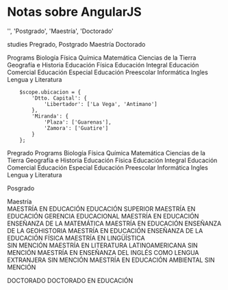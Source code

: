 # Notas sobre AngularJS




  '',
  'Postgrado',
  'Maestría',
  'Doctorado'


studies
  Pregrado,
  Postgrado
  Maestría
  Doctorado

Programs 
  Biología
  Física
  Química
  Matemática
  Ciencias de la Tierra
  Geografía e Historia
  Educación Física
  Educación Integral
  Educación Comercial
  Educación Especial
  Educación Preescolar
  Informática
  Ingles
  Lengua y Literatura


        $scope.ubicacion = {
            'Dtto. Capital': {
                'Libertador': ['La Vega', 'Antimano']
            },
            'Miranda': {
                'Plaza': ['Guarenas'],
                'Zamora': ['Guatire']
            }
        };




Pregrado
  Programs 
    Biología
    Física
    Química
    Matemática
    Ciencias de la Tierra
    Geografía e Historia
    Educación Física
    Educación Integral
    Educación Comercial
    Educación Especial
    Educación Preescolar
    Informática
    Ingles
    Lengua y Literatura

Posgrado
    

Maestría      
    MAESTRÍA EN EDUCACIÓN 
      EDUCACIÓN SUPERIOR
    MAESTRÍA EN EDUCACIÓN 
      GERENCIA EDUCACIONAL
    MAESTRÍA EN EDUCACIÓN 
      ENSEÑANZA DE LA MATEMÁTICA
    MAESTRÍA EN EDUCACIÓN 
      ENSEÑANZA DE LA GEOHISTORIA
    MAESTRÍA EN EDUCACIÓN 
      ENSEÑANZA DE LA EDUCACIÓN FÍSICA
    MAESTRÍA EN LINGÜÍSTICA      
      SIN MENCIÓN
    MAESTRÍA EN LITERATURA LATINOAMERICANA
      SIN MENCIÓN
    MAESTRÍA  EN ENSEÑANZA DEL INGLÉS COMO LENGUA EXTRANJERA
      SIN MENCIÓN
    MAESTRÍA EN EDUCACIÓN AMBIENTAL
      SIN MENCIÓN
  
      
DOCTORADO
    DOCTORADO EN EDUCACIÓN
   
      